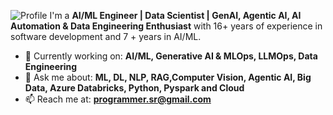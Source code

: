 ![Profile](assets/ai.jpg)
I'm a **AI/ML Engineer | Data Scientist | GenAI, Agentic AI, AI Automation & Data Engineering Enthusiast** with 16+ years of experience in software development and 7 + years in AI/ML.

- 🔭 Currently working on: **AI/ML, Generative AI & MLOps, LLMOps, Data Engineering**
- 💬 Ask me about: **ML, DL, NLP, RAG,Computer Vision, Agentic AI, Big Data, Azure Databricks, Python, Pyspark and Cloud**
- 📫 Reach me at: **programmer.sr@gmail.com**
